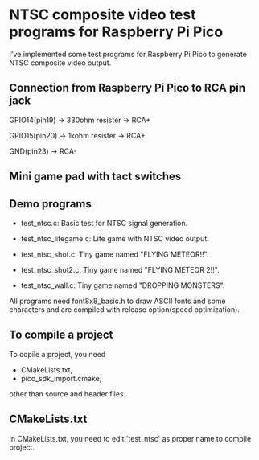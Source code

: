 # NTSC composite video test programs for Raspberry Pi Pico
I've implemented some test programs for Raspberry Pi Pico to generate NTSC composite video output.

## Connection from Raspberry Pi Pico to RCA pin jack
GPIO14(pin19) -> 330ohm resister -> RCA+

GPIO15(pin20) -> 1kohm resister -> RCA+

GND(pin23) -> RCA-

## Mini game pad with tact switches


## Demo programs
* test_ntsc.c:  Basic test for NTSC signal generation.

* test_ntsc_lifegame.c:  Life game with NTSC video output.

* test_ntsc_shot.c:  Tiny game named "FLYING METEOR!!".

* test_ntsc_shot2.c:  Tiny game named "FLYING METEOR 2!!".

* test_ntsc_wall.c: Tiny game named "DROPPING MONSTERS".

All programs need font8x8_basic.h to draw ASCII fonts and some characters and are compiled with release option(speed optimization).

## To compile a project
To copile a project, you need

* CMakeLists.txt, 
* pico_sdk_import.cmake, 

other than source and header files.

## CMakeLists.txt
In CMakeLists.txt, you need to edit 'test_ntsc' as proper name to compile project.
